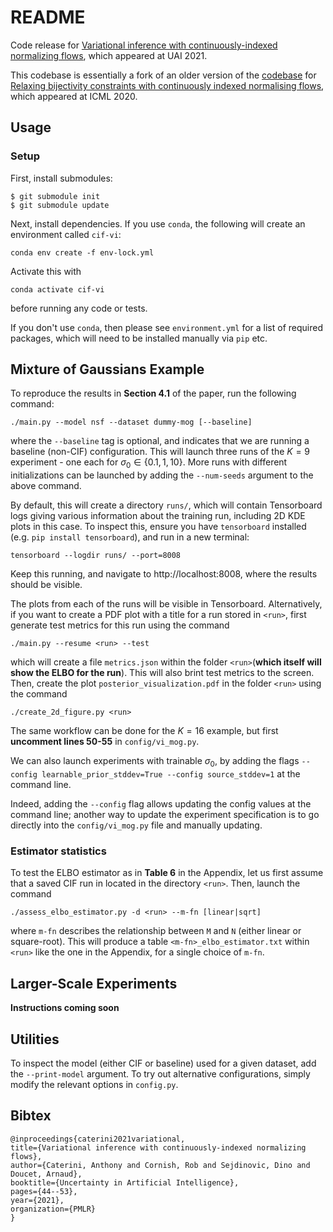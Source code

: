 # README

Code release for [Variational inference with continuously-indexed normalizing flows](https://proceedings.mlr.press/v161/caterini21a.html), which appeared at UAI 2021.

This codebase is essentially a fork of an older version of the [codebase](https://github.com/jrmcornish/cif) for [Relaxing bijectivity constraints with continuously indexed normalising flows](https://proceedings.mlr.press/v119/cornish20a.html), which appeared at ICML 2020.

## Usage

### Setup

First, install submodules:

    $ git submodule init
    $ git submodule update

Next, install dependencies. If you use `conda`, the following will create an environment called `cif-vi`:

    conda env create -f env-lock.yml

Activate this with

    conda activate cif-vi

before running any code or tests.

If you don't use `conda`, then please see `environment.yml` for a list of required packages, which will need to be installed manually via `pip` etc.

## Mixture of Gaussians Example

To reproduce the results in **Section 4.1** of the paper, run the following command:

    ./main.py --model nsf --dataset dummy-mog [--baseline]

where the `--baseline` tag is optional, and indicates that we are running a baseline (non-CIF) configuration.
This will launch three runs of the $K=9$ experiment - one each for $\sigma_0 \in \{0.1, 1, 10\}$.
More runs with different initializations can be launched by adding the `--num-seeds` argument to the above command.

By default, this will create a directory `runs/`, which will contain Tensorboard logs giving various information about the training run, including 2D KDE plots in this case.
To inspect this, ensure you have `tensorboard` installed (e.g. `pip install tensorboard`), and run in a new terminal:

    tensorboard --logdir runs/ --port=8008

Keep this running, and navigate to http://localhost:8008, where the results should be visible.

The plots from each of the runs will be visible in Tensorboard.
Alternatively, if you want to create a PDF plot with a title for a run stored in `<run>`, first generate test metrics for this run using the command

    ./main.py --resume <run> --test

which will create a file `metrics.json` within the folder `<run>`(**which itself will show the ELBO for the run**). This will also brint test metrics to the screen. Then, create the plot `posterior_visualization.pdf` in the folder `<run>` using the command

    ./create_2d_figure.py <run>

The same workflow can be done for the $K=16$ example, but first **uncomment lines 50-55** in `config/vi_mog.py`.

We can also launch experiments with trainable $\sigma_0$, by adding the flags `--config learnable_prior_stddev=True --config source_stddev=1` at the command line.

Indeed, adding the `--config` flag allows updating the config values at the command line; another way to update the experiment specification is to go directly into the `config/vi_mog.py` file and manually updating.

### Estimator statistics

To test the ELBO estimator as in **Table 6** in the Appendix, let us first assume that a saved CIF run in located in the directory `<run>`.
Then, launch the command

    ./assess_elbo_estimator.py -d <run> --m-fn [linear|sqrt]

where `m-fn` describes the relationship between `M` and `N` (either linear or square-root).
This will produce a table `<m-fn>_elbo_estimator.txt` within `<run>` like the one in the Appendix, for a single choice of `m-fn`.

## Larger-Scale Experiments

**Instructions coming soon**

## Utilities

To inspect the model (either CIF or baseline) used for a given dataset, add the `--print-model` argument. To try out alternative configurations, simply modify the relevant options in `config.py`.


## Bibtex

    @inproceedings{caterini2021variational,
    title={Variational inference with continuously-indexed normalizing flows},
    author={Caterini, Anthony and Cornish, Rob and Sejdinovic, Dino and Doucet, Arnaud},
    booktitle={Uncertainty in Artificial Intelligence},
    pages={44--53},
    year={2021},
    organization={PMLR}
    }
